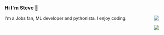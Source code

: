 ### Hi I'm Steve  

<img align="right" src="https://github-readme-stats.vercel.app/api?username=sun1638650145&show_icons=true" />

I'm a Jobs fan, ML developer and pythonista. I enjoy coding.

<img align="right" src="https://github-readme-stats.vercel.app/api/top-langs/?username=sun1638650145&layout=compact" />

